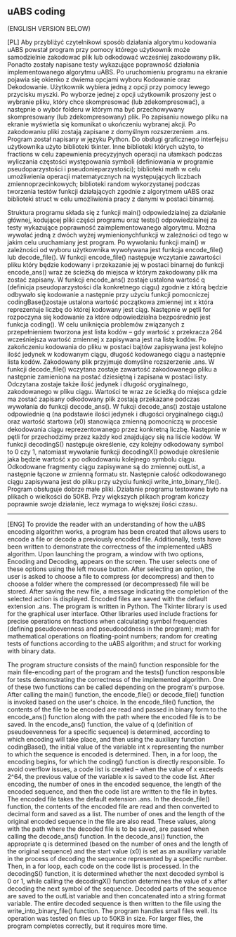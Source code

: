 uABS coding
----------------------
(ENGLISH VERSION BELOW)

[PL]
Aby przybliżyć czytelnikowi sposób działania algorytmu kodowania uABS powstał program przy pomocy którego użytkownik może samodzielnie zakodować plik lub odkodować wcześniej zakodowany plik. 
Ponadto zostały napisane testy wykazujące poprawność działania implementowanego algorytmu uABS.
Po uruchomieniu programu na ekranie pojawia się okienko z dwiema opcjami wyboru Kodowanie oraz Dekodowanie. Użytkownik wybiera jedną z opcji przy pomocy lewego przycisku myszki. 
Po wyborze jednej z opcji użytkownik proszony jest o wybranie pliku, który chce skompresować (lub zdekompresować), a następnie o wybór folderu w którym ma być przechowywany skompresowany (lub zdekompresowany) plik. 
Po zapisaniu nowego pliku na ekranie wyświetla się komunikat o ukończeniu wybranej akcji. Po zakodowaniu pliki zostają zapisane z domyślnym rozszerzeniem .ans.
Program został napisany w języku Python. Do obsługi graficznego interfejsu użytkownika użyto biblioteki tkinter. Inne biblioteki których użyto, to fractions w celu zapewnienia 
precyzyjnych operacji na ułamkach podczas wyliczania częstości występowania symboli (definiowania w programie pseudoparzystości i pseudonieparzystości); biblioteki math w celu umożliwienia 
operacji matematycznych na występujących liczbach zmiennoprzecinkowych; biblioteki random wykorzystanej podczas tworzenia testów funkcji działających zgodnie z 
algorytmem uABS oraz biblioteki struct w celu umożliwienia pracy z danymi w postaci binarnej.

Struktura programu składa się z funkcji main() odpowiedzialnej za działanie głównej, kodującej pliki części programu oraz tests() odpowiedzialnej za testy wykazujące poprawność 
zaimplementowanego algorytmu. Można wywołać jedną z dwóch wyżej wymienionychfunkcji w zależności od tego w jakim celu uruchamiany jest program. Po wywołaniu funkcji 
main() w zależności od wyboru użytkownika wywoływana jest funkcja encode_file() lub 
decode_file(). W funkcji encode_file() następuje wczytanie zawartości pliku który będzie kodowany i przekazanie jej w postaci binarnej do funkcji encode_ans() wraz ze ścieżką do 
miejsca w którym zakodowany plik ma zostać zapisany. W funkcji encode_ans() zostaje ustalona wartość q (definicja pseudoparzystości dla konkretnego ciągu) zgodnie z którą 
będzie odbywało się kodowanie a następnie przy użyciu funkcji pomocniczej codingBase()zostaje ustalona wartość początkowa zmiennej int x która reprezentuje liczbę do której 
kodowany jest ciąg. Następnie w pętli for rozpoczyna się kodowanie za które odpowiedzialna bezpośrednio jest funkcja coding(). W celu uniknięcia problemów związanych z 
przepełnieniem tworzona jest lista kodów – gdy wartość x przekracza 264 wcześniejsza wartość zmiennej x zapisywana jest na listę kodów. Po zakończeniu kodowania do pliku w 
postaci bajtów zapisywana jest kolejno ilość jedynek w kodowanym ciągu, długość kodowanego ciągu a następnie lista kodów. Zakodowany plik przyjmuje domyślne 
rozszerzenie .ans. W funkcji decode_file() wczytana zostaje zawartość zakodowanego pliku a następnie zamieniona na postać dziesiętną i zapisana w postaci listy. Odczytana zostaje także ilość
jedynek i długość oryginalnego, zakodowanego w pliku ciągu. Wartości te wraz ze ścieżką do miejsca gdzie ma zostać zapisany odkodowany plik zostają przekazane podczas wywołania do funkcji decode_ans(). 
W fukcji decode_ans() zostaje ustalone odpowiednie q (na podstawie ilości jedynek i długości oryginalnego ciągu) oraz wartość startowa (𝑥0) stanowiąca zmienną pomocniczą w procesie dekodowania 
ciągu reprezentowanego przez konkretną liczbę. Następnie w pętli for przechodzimy przez każdy kod znajdujący się na liście kodów. W funkcji decodingS() następuje określenie, czy kolejny odkodowany symbol to 0 czy 1, 
natomiast wywołanie funkcji decodingX() powoduje określenie jaka będzie wartość x po odkodowaniu kolejnego symbolu ciągu. Odkodowane fragmenty ciągu zapisywane są do zmiennej outList, a następnie łączone w zmienną formatu str. 
Następnie całość odkodowanego ciągu zapisywana jest do pliku przy użyciu funkcji write_into_binary_file().
Program obsługuje dobrze małe pliki. Działanie programu testowane było na plikach o wielkości do 50KB. Przy większych plikach program kończy poprawnie swoje działanie, lecz wymaga to większej ilości czasu.

-----------------------------------

[ENG]
To provide the reader with an understanding of how the uABS encoding algorithm works, a program has been created that allows users to encode a file or decode a previously encoded file. 
Additionally, tests have been written to demonstrate the correctness of the implemented uABS algorithm.
Upon launching the program, a window with two options, Encoding and Decoding, appears on the screen. The user selects one of these options using the left mouse button. 
After selecting an option, the user is asked to choose a file to compress (or decompress) and then to choose a folder where the compressed (or decompressed) file will be stored. 
After saving the new file, a message indicating the completion of the selected action is displayed. Encoded files are saved with the default extension .ans.
The program is written in Python. The Tkinter library is used for the graphical user interface. Other libraries used include fractions for precise operations on fractions 
when calculating symbol frequencies (defining pseudoevenness and pseudooddness in the program); math for mathematical operations on floating-point numbers; random for creating tests of functions 
according to the uABS algorithm; and struct for working with binary data.

The program structure consists of the main() function responsible for the main file-encoding part of the program and the tests() function responsible for tests demonstrating the correctness 
of the implemented algorithm. One of these two functions can be called depending on the program's purpose. After calling the main() function, the encode_file() or decode_file() function 
is invoked based on the user's choice. In the encode_file() function, the contents of the file to be encoded are read and passed in binary form to the encode_ans() function along with 
the path where the encoded file is to be saved. In the encode_ans() function, the value of q (definition of pseudoevenness for a specific sequence) is determined, according to which encoding will take place, 
and then using the auxiliary function codingBase(), the initial value of the variable int x representing the number to which the sequence is encoded is determined. Then, in a for loop, the encoding begins, 
for which the coding() function is directly responsible. To avoid overflow issues, a code list is created – when the value of x exceeds 2^64, the previous value of the variable x is saved to the code list. 
After encoding, the number of ones in the encoded sequence, the length of the encoded sequence, and then the code list are written to the file in bytes. The encoded file takes the default extension .ans.
In the decode_file() function, the contents of the encoded file are read and then converted to decimal form and saved as a list. The number of ones and the length of the original encoded sequence in the file are also read. 
These values, along with the path where the decoded file is to be saved, are passed when calling the decode_ans() function. In the decode_ans() function, the appropriate q is determined (based on the number of ones and 
the length of the original sequence) and the start value (x0) is set as an auxiliary variable in the process of decoding the sequence represented by a specific number. Then, in a for loop, each code on the code list is processed. 
In the decodingS() function, it is determined whether the next decoded symbol is 0 or 1, while calling the decodingX() function determines the value of x after decoding the next symbol of the sequence. 
Decoded parts of the sequence are saved to the outList variable and then concatenated into a string format variable. The entire decoded sequence is then written to the file using the write_into_binary_file() function.
The program handles small files well. Its operation was tested on files up to 50KB in size. For larger files, the program completes correctly, but it requires more time.
